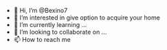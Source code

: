 - 👋 Hi, I’m @Bexino7
- 👀 I’m interested in give option to acquire your home
- 🌱 I’m currently learning ...
- 💞️ I’m looking to collaborate on ...
- 📫 How to reach me 

<!---
Bexino7/Bexino7 is a ✨ special ✨ repository because its `README.md` (this file) appears on your GitHub profile.
You can click the Preview link to take a look at your changes.
--->
